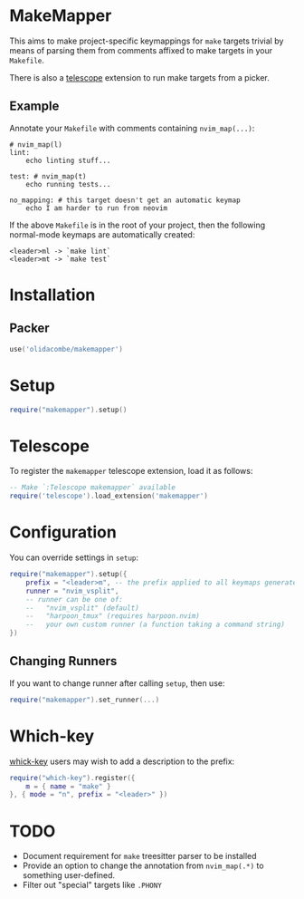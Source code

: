 # MakeMapper

This aims to make project-specific keymappings for `make` targets trivial
by means of parsing them from comments affixed to make targets in your
`Makefile`.

There is also a [telescope](https://github.com/nvim-telescope/telescope.nvim)
extension to run make targets from a picker.


## Example

Annotate your `Makefile` with comments containing `nvim_map(...)`:

```make
# nvim_map(l)
lint:
	echo linting stuff...

test: # nvim_map(t)
    echo running tests...

no_mapping: # this target doesn't get an automatic keymap
    echo I am harder to run from neovim
```

If the above `Makefile` is in the root of your project, then the following
normal-mode keymaps are automatically created:

```
<leader>ml -> `make lint`
<leader>mt -> `make test`
```

# Installation

## Packer

```lua
use('olidacombe/makemapper')
```

# Setup

```lua
require("makemapper").setup()
```

# Telescope

To register the `makemapper` telescope extension, load it as follows:

```lua
-- Make `:Telescope makemapper` available
require('telescope').load_extension('makemapper')
```

# Configuration

You can override settings in `setup`:

```lua
require("makemapper").setup({
    prefix = "<leader>m", -- the prefix applied to all keymaps generated from annotations
    runner = "nvim_vsplit",
    -- runner can be one of:
    --   "nvim_vsplit" (default)
    --   "harpoon_tmux" (requires harpoon.nvim)
    --   your own custom runner (a function taking a command string)
})
```

## Changing Runners

If you want to change runner after calling `setup`, then use:

```lua
require("makemapper").set_runner(...)
```

# Which-key

[whick-key](https://github.com/folke/which-key.nvim) users may wish to add a description to the
prefix:

```lua
require("which-key").register({
    m = { name = "make" }
}, { mode = "n", prefix = "<leader>" })
```

# TODO

+ Document requirement for `make` treesitter parser to be installed
+ Provide an option to change the annotation from `nvim_map(.*)` to something user-defined.
+ Filter out "special" targets like `.PHONY`
